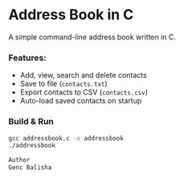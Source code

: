 # Address Book in C

A simple command-line address book written in C.

### Features:
- Add, view, search and delete contacts
- Save to file (`contacts.txt`)
- Export contacts to CSV (`contacts.csv`)
- Auto-load saved contacts on startup

### Build & Run
```bash
gcc addressbook.c -o addressbook
./addressbook

Author 
Genc Balisha
